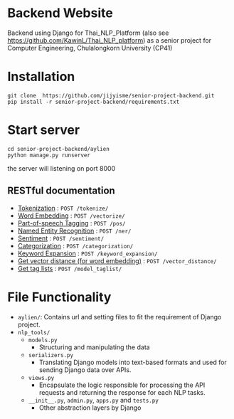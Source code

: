 # Backend Website 
Backend using Django for Thai_NLP_Platform (also see https://github.com/KawinL/Thai_NLP_platform) as a senior project for Computer Engineering, Chulalongkorn University (CP41)

# Installation

``` 
git clone  https://github.com/jijyisme/senior-project-backend.git
pip install -r senior-project-backend/requirements.txt
```

# Start server

```
cd senior-project-backend/aylien
python manage.py runserver
```
the server will listening on port 8000

## RESTful documentation

* [Tokenization](docs/tokenize.md) : `POST /tokenize/`
* [Word Embedding](docs/vectorize.md) : `POST /vectorize/`
* [Part-of-speech Tagging](docs/pos.md) : `POST /pos/`
* [Named Entity Recognition](docs/ner.md) : `POST /ner/`
* [Sentiment](docs/sentiment.md) : `POST /sentiment/`
* [Categorization](docs/categorization.md) : `POST /categorization/`
* [Keyword Expansion](docs/keyword_expansion.md) : `POST /keyword_expansion/`
* [Get vector distance (for word embedding)](docs/vector_distance.md) : `POST /vector_distance/`
* [Get tag lists](docs/model_taglist.md) : `POST /model_taglist/`

# File Functionality
- `aylien/`: Contains url and setting files to fit the requirement of Django project.
- `nlp_tools/`
    - `models.py`
        - Structuring and manipulating the data
    - `serializers.py`
        - Translating Django models into text-based formats and used for sending Django data over APIs.
    - `views.py`
        - Encapsulate the logic responsible for processing the API requests and returning the response for each NLP tasks.
    - `__init__.py`, `admin.py`, `apps.py` and `tests.py`
        - Other abstraction layers by Django
